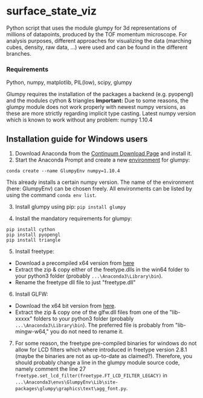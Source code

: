 # surface_state_viz

Python script that uses the module glumpy for 3d representations of millions of datapoints, produced by the TOF momentum microscope.
For analysis purposes, different approaches for visualizing the data (marching cubes, density, raw data, ...) were used and can be found in the different branches.

### Requirements
Python, numpy, matplotlib, PIL(low), scipy, glumpy

Glumpy requires the installation of the packages a backend (e.g. pyopengl) and the modules cython & triangles
**Important:** Due to some reasons, the glumpy module does not work properly with newest numpy versions, as these are more strictly regarding implicit type casting.
Latest numpy version which is known to work without any problem: numpy 1.10.4

## Installation guide for Windows users
1. Download Anaconda from the [Continuum Download Page](https://www.anaconda.com/download/) and install it.
2. Start the Anaconda Prompt and create a new [environment](https://conda.io/docs/user-guide/tasks/manage-environments.html) for glumpy:
```
conda create --name GlumpyEnv numpy=1.10.4
```
This already installs a certain numpy version.
The name of the environment (here: GlumpyEnv) can be chosen freely. All environments can be listed by using the command `conda env list`.

3. Install glumpy using pip: `pip install glumpy`

4. Install the mandatory requirements for glumpy:
```
pip install cython
pip install pyopengl
pip install triangle
```
5. Install freetype:
  - Download a precompiled x64 version from [here](https://github.com/ubawurinna/freetype-windows-binaries)
  - Extract the zip & copy either of the freetype.dlls in the win64 folder to your python3 folder (probably `...\Anaconda3\Library\bin`).
  - Rename the freetype dll file to just "freetype.dll"

6. Install GLFW:
  - Download the x64 bit version from [here](http://www.glfw.org/download.html).
  - Extract the zip & copy one of the glfw.dll files from one of the "lib-xxxxx" folders to your python3 folder (probably `...\Anaconda3\Library\bin`).
  The preferred file is probably from "lib-mingw-w64," you do not need to rename it.

7. For some reason, the freetype pre-compiled binaries for windows do not allow for LCD filters which where introduced in freetype version 2.8.1 (maybe the binaries are not as up-to-date as claimed?). Therefore, you should probably change a line in the glumpy module source code, namely comment the line 27 `freetype.set_lcd_filter(freetype.FT_LCD_FILTER_LEGACY)` in `...\Anaconda3\envs\GlumpyEnv\Lib\site-packages\glumpy\graphics\text\agg_font.py`.
